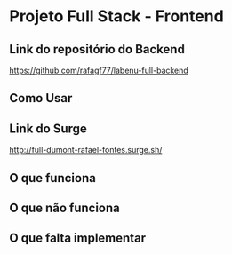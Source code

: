 # Projeto Full Stack - Frontend

## Link do repositório do Backend
https://github.com/rafagf77/labenu-full-backend

## Como Usar

## Link do Surge
http://full-dumont-rafael-fontes.surge.sh/

## O que funciona

## O que não funciona

## O que falta implementar
